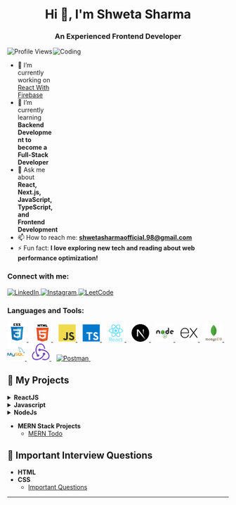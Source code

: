 

<h1 align="center">Hi 👋, I'm Shweta Sharma</h1>
<h3 align="center">An Experienced Frontend Developer</h3>

<img align="right" alt="Coding" width="400" height="400" src="https://media1.tenor.com/m/C9qukZqPPS4AAAAC/coding-typing.gif" />

<p align="left">
  <img src="https://komarev.com/ghpvc/?username=shwetasharms&label=Profile%20views&color=0e75b6&style=flat" alt="Profile Views" />
</p>

- 🔭 I’m currently working on [React With Firebase](https://github.com/shwetasharms/react-firebase)
- 🌱 I’m currently learning **Backend Development to become a Full-Stack Developer**
- 💬 Ask me about **React, Next.js, JavaScript, TypeScript, and Frontend Development**
- 📫 How to reach me: **[shwetasharmaofficial.98@gmail.com](mailto:shwetasharmaofficial.98@gmail.com)**
- ⚡ Fun fact: **I love exploring new tech and reading about web performance optimization!**

<h3 align="left">Connect with me:</h3>
<p align="left">
  <a href="https://linkedin.com/in/shweta-sharma-9a33681a7" target="_blank">
    <img align="center" src="https://raw.githubusercontent.com/rahuldkjain/github-profile-readme-generator/master/src/images/icons/Social/linked-in-alt.svg" alt="LinkedIn" height="30" width="40" />
  </a>
  <a href="https://instagram.com/simplified_learner" target="_blank">
    <img align="center" src="https://raw.githubusercontent.com/rahuldkjain/github-profile-readme-generator/master/src/images/icons/Social/instagram.svg" alt="Instagram" height="30" width="40" />
  </a>
  <a href="https://leetcode.com/u/thakurshwetasharma/" target="_blank">
    <img align="center" src="https://upload.wikimedia.org/wikipedia/commons/1/19/LeetCode_logo_black.png" alt="LeetCode" height="30" width="40" />
  </a>
</p>

<h3 align="left">Languages and Tools:</h3>
<p align="left">
  <a href="https://www.w3schools.com/css/" target="_blank" rel="noreferrer">
    <img src="https://raw.githubusercontent.com/devicons/devicon/master/icons/css3/css3-original-wordmark.svg" alt="CSS3" width="40" height="40" style="border: 2px solid white; border-radius: 5px; transition: transform 0.2s ease-in-out;" onmouseover="this.style.transform='scale(1.2)'" onmouseout="this.style.transform='scale(1)'" />
  </a> &nbsp;&nbsp;
  <a href="https://www.w3.org/html/" target="_blank" rel="noreferrer">
    <img src="https://raw.githubusercontent.com/devicons/devicon/master/icons/html5/html5-original-wordmark.svg" alt="HTML5" width="40" height="40" />
  </a> &nbsp;&nbsp;
  <a href="https://developer.mozilla.org/en-US/docs/Web/JavaScript" target="_blank" rel="noreferrer">
    <img src="https://raw.githubusercontent.com/devicons/devicon/master/icons/javascript/javascript-original.svg" alt="JavaScript" width="40" height="40" />
  </a> &nbsp;&nbsp;
  <a href="https://www.typescriptlang.org/" target="_blank" rel="noreferrer">
    <img src="https://raw.githubusercontent.com/devicons/devicon/master/icons/typescript/typescript-original.svg" alt="TypeScript" width="40" height="40" />
  </a> &nbsp;&nbsp;
  <a href="https://reactjs.org/" target="_blank" rel="noreferrer">
    <img src="https://raw.githubusercontent.com/devicons/devicon/master/icons/react/react-original-wordmark.svg" alt="React" width="40" height="40" />
  </a> &nbsp;&nbsp;
  <a href="https://nextjs.org/" target="_blank" rel="noreferrer">
    <img src="https://raw.githubusercontent.com/devicons/devicon/master/icons/nextjs/nextjs-original.svg" alt="Next.js" width="40" height="40" />
  </a>&nbsp;&nbsp;
  <a href="https://nodejs.org/" target="_blank" rel="noreferrer">
    <img src="https://raw.githubusercontent.com/devicons/devicon/master/icons/nodejs/nodejs-original-wordmark.svg" alt="Node.js" width="40" height="40" />
  </a> &nbsp;&nbsp;
  <a href="https://expressjs.com/" target="_blank" rel="noreferrer">
    <img src="https://raw.githubusercontent.com/devicons/devicon/master/icons/express/express-original.svg" alt="Express.js" width="40" height="40" />
  </a>&nbsp;&nbsp;
  <a href="https://www.mongodb.com/" target="_blank" rel="noreferrer">
    <img src="https://raw.githubusercontent.com/devicons/devicon/master/icons/mongodb/mongodb-original-wordmark.svg" alt="MongoDB" width="40" height="40" />
  </a>&nbsp;&nbsp;
  <a href="https://www.mysql.com/" target="_blank" rel="noreferrer">
    <img src="https://raw.githubusercontent.com/devicons/devicon/master/icons/mysql/mysql-original-wordmark.svg" alt="MySQL" width="40" height="40" />
  </a> &nbsp;&nbsp;
  <a href="https://redux.js.org/" target="_blank" rel="noreferrer">
    <img src="https://raw.githubusercontent.com/devicons/devicon/master/icons/redux/redux-original.svg" alt="Redux" width="40" height="40" />
  </a>&nbsp;&nbsp;
  <a href="https://www.postman.com/" target="_blank" rel="noreferrer">
    <img src="https://www.vectorlogo.zone/logos/getpostman/getpostman-icon.svg" alt="Postman" width="40" height="40" />
  </a>&nbsp;&nbsp;
</p>

## 🚀 My Projects
<details>
  <summary><strong>ReactJS</strong></summary>
  
  - [React Concepts](https://github.com/shwetasharms/Reactjs/tree/main)

  - [React Firebase](https://github.com/shwetasharms/react-firebase)
  - Interview Questions
    - [Questions](https://github.com/shwetasharms/Reactjs/tree/main/InterviewQuestions)
  - React 19 New Features
    - [React 19 Features](https://github.com/shwetasharms/Reactjs/tree/main/React19NewFeatures)
  - Coding Problem asked in Interview
    - [Coding Problems](https://github.com/shwetasharms/Reactjs/tree/main/CodingProblems)
</details>
<details>
<summary><strong>Javascript</strong></summary>
   <u><li><a href="https://github.com/shwetasharms/javascript-interview-guid/tree/main/JavascriptConcepts">𝗝𝗮𝘃𝗮𝗦𝗰𝗿𝗶𝗽𝘁 𝗖𝗼𝗻𝗰𝗲𝗽𝘁𝘀</a></li></u>
   <u><li><a href="https://github.com/shwetasharms/javascript-interview-guid/tree/main/JavascriptConcepts">𝗔𝘀𝘆𝗻𝗰𝗵𝗿𝗼𝗻𝗼𝘂𝘀 𝗣𝗿𝗼𝗴𝗿𝗮𝗺𝗺𝗶𝗻𝗴</a></li></u>
   <u><li><a href="https://github.com/shwetasharms/javascript-interview-guid/tree/main/JavascriptConcepts">𝗖𝗼𝗿𝗲 𝗖𝗼𝗻𝗰𝗲𝗽𝘁𝘀</a></li></u>
   <u><li><a href="https://github.com/shwetasharms/javascript-interview-guid/tree/main">Interview Questions</a></li></u>
   <u><li><a href="https://github.com/shwetasharms/javascript-interview-guid/tree/main/Practice%20/CodingProblems">Coding Problems</a></li></u>
   <u><li><a href="https://github.com/shwetasharms/javascript-interview-guid/tree/main/Practice%20/CodingProblems">Small Projects</a></li></u>
    <ul>
      <li><a href="https://github.com/shwetasharms/javascript-interview-guide/tree/main/Projects/TicTacToeGame">Tic Tac Toe Game</a></li>
      <li><a href="https://github.com/shwetasharms/javascript-interview-guide/tree/main/Projects/StarRating">Star Rating</a></li>
      <li><a href="https://github.com/shwetasharms/javascript-interview-guide/tree/main/Projects/Posts">Render Posts List</a></li>
      <li><a href="https://github.com/shwetasharms/javascript-interview-guide/tree/main/Projects/LoginForm">Login Form</a></li>
    </ul>
   </details>
<details>
  <summary><strong>NodeJs</strong></summary>
  <u><li><a href="https://github.com/shwetasharms/Nodejs">Introduction</a></li></u>
  <ul>
    <li><a href="https://github.com/shwetasharms/Nodejs/tree/main/CoreNodejs">JavaScript Basics</a></li>
    <ul>
      <li><a href="https://github.com/shwetasharms/javascript-interview-guid/tree/main/JavascriptConcepts">JavaScript 𝗖𝗼𝗻𝗰𝗲𝗽𝘁𝘀</a></li>
      <li><a href="https://github.com/shwetasharms/javascript-interview-guid/tree/main/%20%F0%9D%97%94%F0%9D%98%80%F0%9D%98%86%F0%9D%97%BB%F0%9D%97%B0%F0%9D%97%B5%F0%9D%97%BF%F0%9D%97%BC%F0%9D%97%BB%F0%9D%97%BC%F0%9D%98%82%F0%9D%98%80%F0%9D%97%A3%F0%9D%97%BF%F0%9D%97%BC%F0%9D%97%B4%F0%9D%97%BF%F0%9D%97%AE%F0%9D%97%BA%F0%9D%97%BA%F0%9D%97%B6%F0%9D%97%BB%F0%9D%97%B4">𝗔𝘀𝘆𝗻𝗰𝗵𝗿𝗼𝗻𝗼𝘂𝘀 𝗣𝗿𝗼𝗴𝗿𝗮𝗺𝗺𝗶𝗻𝗴</a></li>
      <li><a href="https://github.com/shwetasharms/javascript-interview-guid/tree/main/JavascriptConcepts">𝗖𝗼𝗿𝗲 𝗖𝗼𝗻𝗰𝗲𝗽𝘁𝘀</a></li>
    </ul>
  </ul>


  <ul>
    <li><a href="https://github.com/shwetasharms/Nodejs/tree/main/CoreNodejs">Core NodeJS Concepts</a></li>
    <ul>
      <li><a href="https://github.com/shwetasharms/Nodejs/tree/main/CoreNodejs/%F0%9D%97%A1%F0%9D%97%BC%F0%9D%97%B1%F0%9D%97%B2%F0%9D%97%9D%F0%9D%97%A6%F0%9D%97%99%F0%9D%98%82%F0%9D%97%BB%F0%9D%97%B1%F0%9D%97%AE%F0%9D%97%BA%F0%9D%97%B2%F0%9D%97%BB%F0%9D%98%81%F0%9D%97%AE%F0%9D%97%B9%F0%9D%98%80">𝗡𝗼𝗱𝗲𝗝𝗦 𝗙𝘂𝗻𝗱𝗮𝗺𝗲𝗻𝘁𝗮𝗹𝘀</a></li>
      <li>𝗙𝗶𝗹𝗲 𝗦𝘆𝘀𝘁𝗲𝗺 (𝗳𝘀) 𝗠𝗼𝗱𝘂𝗹𝗲</li>
      <li>𝗘𝘃𝗲𝗻𝘁𝘀 & 𝗧𝗵𝗲 𝗘𝘃𝗲𝗻𝘁 𝗘𝗺𝗶𝘁𝘁𝗲𝗿</li>
      <li>𝗛𝗧𝗧𝗣 𝗠𝗼𝗱𝘂𝗹𝗲</li>
      <li>𝗕𝘂𝗳𝗳𝗲𝗿 & 𝗦𝘁𝗿𝗲𝗮𝗺𝘀</li>
    </ul>
    <li><strong>Advanced NodeJS Concepts</strong></li>
    <ul>
      <li>𝗘𝘅𝗽𝗿𝗲𝘀𝘀 𝗙𝗿𝗮𝗺𝗲𝘄𝗼𝗿𝗸</li>
      <li>𝗗𝗮𝘁𝗮𝗯𝗮𝘀𝗲 𝗜𝗻𝘁𝗲𝗴𝗿𝗮𝘁𝗶𝗼𝗻</li>
    </ul>
    <li><strong>Real-time Applications</strong></li>
    <ul>
      <li>𝗪𝗲𝗯𝗦𝗼𝗰𝗸𝗲𝘁𝘀 𝘄𝗶𝘁𝗵 𝗦𝗼𝗰𝗸𝗲𝘁.𝗶𝗼</li>
      <li>𝗘𝘃𝗲𝗻𝘁-𝗗𝗿𝗶𝘃𝗲𝗻 𝗔𝗿𝗰𝗵𝗶𝘁𝗲𝗰𝘁𝘂𝗿𝗲</li>
    </ul>
    <li><strong>Security Practices</strong></li>
    <ul>
      <li>Security Practices</li>
    </ul>
    <li><strong>Deployment & Production</strong></li>
    <ul>
      <li>𝗣𝗿𝗼𝗰𝗲𝘀𝘀 𝗠𝗮𝗻𝗮𝗴𝗲𝗺𝗲𝗻𝘁</li>
      <li>𝗖𝗼𝗻𝘁𝗮𝗶𝗻𝗲𝗿𝗶𝘇𝗮𝘁𝗶𝗼𝗻</li>
    </ul>
    <li><strong>Building Scalable Applications</strong></li>
    <ul>
      <li>𝗠𝗶𝗰𝗿𝗼𝘀𝗲𝗿𝘃𝗶𝗰𝗲𝘀 𝗔𝗿𝗰𝗵𝗶𝘁𝗲𝗰𝘁𝘂𝗿𝗲</li>
    </ul>
  </ul>

</details>


- **MERN Stack Projects**
  - [MERN Todo](https://github.com/shwetasharms/mern_todo)

## 🚀 Important Interview Questions

- **HTML**
- **CSS**
  - [Important Questions](https://github.com/shwetasharms/css_questions.git)

---
